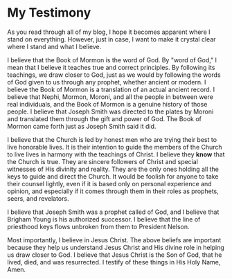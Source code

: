 # My Testimony

As you read through all of my blog, I hope it becomes apparent where I stand on
everything. However, just in case, I want to make it crystal clear where I stand
and what I believe.

I believe that the Book of Mormon is the word of God. By "word of God," I mean
that I believe it teaches true and correct principles. By following its
teachings, we draw closer to God, just as we would by following the words of God
given to us through any prophet, whether ancient or modern. I believe the Book
of Mormon is a translation of an actual ancient record. I believe that Nephi,
Mormon, Moroni, and all the people in between were real individuals, and the
Book of Mormon is a genuine history of those people. I believe that Joseph Smith
was directed to the plates by Moroni and translated them through the gift and
power of God. The Book of Mormon came forth just as Joseph Smith said it did.

I believe that the Church is led by honest men who are trying their best to live
honorable lives. It is their intention to guide the members of the Church to
live lives in harmony with the teachings of Christ. I believe they **know** that
the Church is true. They are sincere followers of Christ and special witnesses
of His divinity and reality. They are the only ones holding all the keys to
guide and direct the Church. It would be foolish for anyone to take their
counsel lightly, even if it is based only on personal experience and opinion,
and especially if it comes through them in their roles as prophets, seers, and
revelators.

I believe that Joseph Smith was a prophet called of God, and I believe that
Brigham Young is his authorized successor. I believe that the line of priesthood
keys flows unbroken from them to President Nelson.

Most importantly, I believe in Jesus Christ. The above beliefs are important
because they help us understand Jesus Christ and His divine role in helping us
draw closer to God. I believe that Jesus Christ is the Son of God, that he
lived, died, and was resurrected. I testify of these things in His Holy Name,
Amen.
